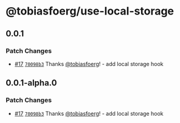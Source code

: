 # @tobiasfoerg/use-local-storage

## 0.0.1

### Patch Changes

-   [#17](https://github.com/tobiasfoerg/react-libs/pull/17) [`70098b3`](https://github.com/tobiasfoerg/react-libs/commit/70098b394446216b966a700d73fab24693152805) Thanks [@tobiasfoerg](https://github.com/tobiasfoerg)! - add local storage hook

## 0.0.1-alpha.0

### Patch Changes

-   [#17](https://github.com/tobiasfoerg/react-libs/pull/17) [`70098b3`](https://github.com/tobiasfoerg/react-libs/commit/70098b394446216b966a700d73fab24693152805) Thanks [@tobiasfoerg](https://github.com/tobiasfoerg)! - add local storage hook
